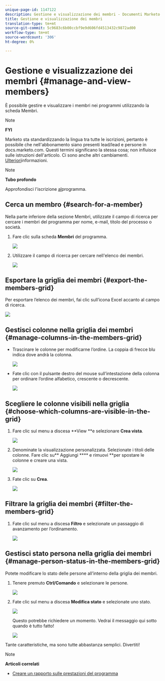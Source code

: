 ```yaml
---
unique-page-id: 1147122
description: Gestione e visualizzazione dei membri - Documenti Marketo - Documentazione prodotto
title: Gestione e visualizzazione dei membri
translation-type: tm+mt
source-git-commit: 5c9683c6b00ccbf9e9d606fd4513432c9872ad00
workflow-type: tm+mt
source-wordcount: '306'
ht-degree: 0%

---
```



# Gestione e visualizzazione dei membri {#manage-and-view-members}

È possibile gestire e visualizzare i membri nei programmi utilizzando la scheda Membri.

>[!NOTE]
>
>**FYI**
>
>Marketo sta standardizzando la lingua tra tutte le iscrizioni, pertanto è possibile che nell&#39;abbonamento siano presenti lead/lead e persone in docs.marketo.com. Questi termini significano la stessa cosa; non influisce sulle istruzioni dell&#39;articolo. Ci sono anche altri cambiamenti. [Ulteriori](http://docs.marketo.com/display/DOCS/Updates+to+Marketo+Terminology)informazioni.

>[!NOTE]
>
>**Tubo profondo**
>
> Approfondisci l&#39;iscrizione [al](../../../../product-docs/core-marketo-concepts/programs/creating-programs/understanding-program-membership.md)programma.

## Cerca un membro {#search-for-a-member}

Nella parte inferiore della sezione Membri, utilizzate il campo di ricerca per cercare i membri del programma per nome, e-mail, titolo del processo o società.

1. Fare clic sulla scheda **Membri** del programma.

   ![](assets/image2014-10-1-16-3a0-3a29.png)

1. Utilizzare il campo di ricerca per cercare nell&#39;elenco dei membri.

   ![](assets/image2014-10-1-16-3a7-3a20.png)

## Esportare la griglia dei membri {#export-the-members-grid}

Per esportare l’elenco dei membri, fai clic sull’icona Excel accanto al campo di ricerca.

![](assets/image2014-10-1-16-3a9-3a55.png)

## Gestisci colonne nella griglia dei membri {#manage-columns-in-the-members-grid}

* Trascinare le colonne per modificarne l’ordine. La coppia di frecce blu indica dove andrà la colonna.

   ![](assets/image2014-10-1-16-3a25-3a30.png)

* Fate clic con il pulsante destro del mouse sull’intestazione della colonna per ordinare l’ordine alfabetico, crescente o decrescente.

   ![](assets/image2014-10-1-17-3a3-3a28.png)

## Scegliere le colonne visibili nella griglia {#choose-which-columns-are-visible-in-the-grid}

1. Fare clic sul menu a discesa **View **e selezionare **Crea vista**.

   ![](assets/image2014-10-1-16-3a32-3a43.png)

1. Denominate la visualizzazione personalizzata. Selezionate i titoli delle colonne. Fare clic su** Aggiungi **** e rimuovi **per spostare le colonne e creare una vista.

   ![](assets/image2014-10-1-16-3a36-3a52.png)

1. Fate clic su **Crea**.

   ![](assets/image2014-10-1-16-3a38-3a7.png)

## Filtrare la griglia dei membri  {#filter-the-members-grid}

1. Fate clic sul menu a discesa **Filtro** e selezionate un passaggio di avanzamento per l’ordinamento.

   ![](assets/image2014-10-1-16-3a42-3a4.png)

## Gestisci stato persona nella griglia dei membri {#manage-person-status-in-the-members-grid}

Potete modificare lo stato delle persone all’interno della griglia dei membri.

1. Tenere premuto **Ctrl/Comando** e selezionare le persone.

   ![](assets/image2014-10-1-16-3a44-3a27.png)

1. Fate clic sul menu a discesa **Modifica stato** e selezionate uno stato.

   ![](assets/image2014-10-1-16-3a47-3a45.png)

   Questo potrebbe richiedere un momento. Vedrai il messaggio qui sotto quando è tutto fatto!

   ![](assets/changestatusconfirm.png)

Tante caratteristiche, ma sono tutte abbastanza semplici. Divertiti!

>[!NOTE]
>
>**Articoli correlati**
>
>* [Creare un rapporto sulle prestazioni del programma](../../../../product-docs/core-marketo-concepts/programs/program-performance-report/create-a-program-performance-report.md)

>



